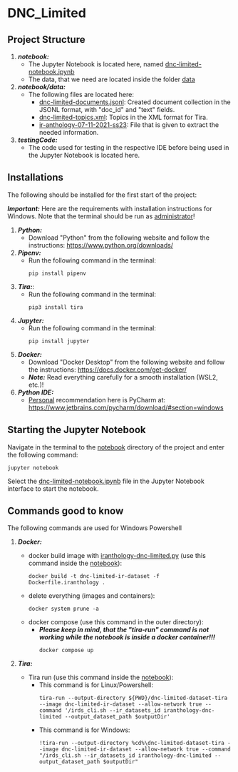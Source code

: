 # DNC_Limited

## Project Structure

1. ***notebook:***
    - The Jupyter Notebook is located here, named [dnc-limited-notebook.ipynb](notebook/dnc-limited-notebook.ipynb)
    - The data, that we need are located inside the folder [data](notebook/data)
2. ***notebook/data:***
   - The following files are located here:
     * [dnc-limited-documents.jsonl](notebook/data/dnc-limited-documents.jsonl): Created document collection in the JSONL format, with "doc_id" and "text" fields.
     * [dnc-limited-topics.xml](notebook/data/dnc-limited-topics.xml): Topics in the XML format for Tira.
     * [ir-anthology-07-11-2021-ss23](notebook/data/ir-anthology-07-11-2021-ss23.jsonl): File that is given to extract the needed information.
3. ***testingCode:***
   - The code used for testing in the respective IDE before being used in the Jupyter Notebook is located here.

## Installations

The following should be installed for the first start of the project:

***Important:*** Here are the requirements with installation instructions for Windows. Note that the terminal should be run as <ins>administrator</ins>!
1. ***Python:***
   - Download "Python" from the following website and follow the instructions: https://www.python.org/downloads/
2. ***Pipenv:***
   - Run the following command in the terminal:
     ```
     pip install pipenv
     ```
3. ***Tira:***:
   - Run the following command in the terminal:
     ```
     pip3 install tira
     ```
3. ***Jupyter:***
   - Run the following command in the terminal:
      ```
      pip install jupyter
      ```
4. ***Docker:***
   - Download "Docker Desktop" from the following website and follow the instructions: https://docs.docker.com/get-docker/
   - ***Note:*** Read everything carefully for a smooth installation (WSL2, etc.)!
5. ***Python IDE:***
   - <ins>Personal</ins> recommendation here is PyCharm at: https://www.jetbrains.com/pycharm/download/#section=windows 

## Starting the Jupyter Notebook
Navigate in the terminal to the [notebook](notebook/) directory of the project and enter the following command:
```
jupyter notebook
```
Select the [dnc-limited-notebook.ipynb](notebook/dnc-limited-notebook.ipynb) file in the Jupyter Notebook interface to start the notebook.

## Commands good to know
The following commands are used for Windows Powershell
1. ***Docker:***
    - docker build image with [iranthology-dnc-limited.py](notebook/iranthology-dnc-limited.py) (use this command inside the [notebook](notebook/)):
        ```
        docker build -t dnc-limited-ir-dataset -f Dockerfile.iranthology .
        ```
    - delete everything (images and containers):
        ```
        docker system prune -a
        ```
    - docker compose (use this command in the outer directory):
        * ***Please keep in mind, that the "tira-run" command is not working while the notebook is inside a docker container!!!***
            ```
            docker compose up
            ```

2. ***Tira:***
    - Tira run (use this command inside the [notebook](notebook/)):
        * This command is for Linux/Powershell:
           ```
           tira-run --output-directory ${PWD}/dnc-limited-dataset-tira --image dnc-limited-ir-dataset --allow-network true --command '/irds_cli.sh --ir_datasets_id iranthology-dnc-limited --output_dataset_path $outputDir'
           ```
        * This command is for Windows:
           ```
           !tira-run --output-directory %cd%\dnc-limited-dataset-tira --image dnc-limited-ir-dataset --allow-network true --command "/irds_cli.sh --ir_datasets_id iranthology-dnc-limited --output_dataset_path $outputDir"
           ```
